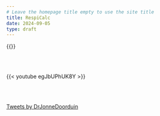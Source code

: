 ```yaml
---
# Leave the homepage title empty to use the site title
title: RespiCalc
date: 2024-09-05
type: draft
---
```


{{<myshortcode>}}

<br><br>

{{< youtube egJbUPhUK8Y >}}

<br><br>

<a class="twitter-timeline" href="https://twitter.com/DrJonneDoorduin?ref_src=twsrc%5Etfw">Tweets by DrJonneDoorduin</a> <script async src="https://platform.twitter.com/widgets.js" charset="utf-8"></script>
